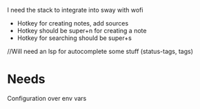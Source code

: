 I need the stack to integrate into sway with wofi
- Hotkey for creating notes, add sources
- Hotkey should be super+n for creating a note
- Hotkey for searching should be super+s

//Will need an lsp for autocomplete some stuff (status-tags, tags)

# Needs
Configuration over env vars
